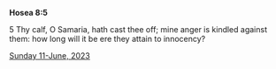 **Hosea 8:5**

5 Thy calf, O Samaria, hath cast thee off; mine anger is kindled against them: how long will it be ere they attain to innocency?

[Sunday 11-June, 2023](https://t.me/s/daily_scripture)
